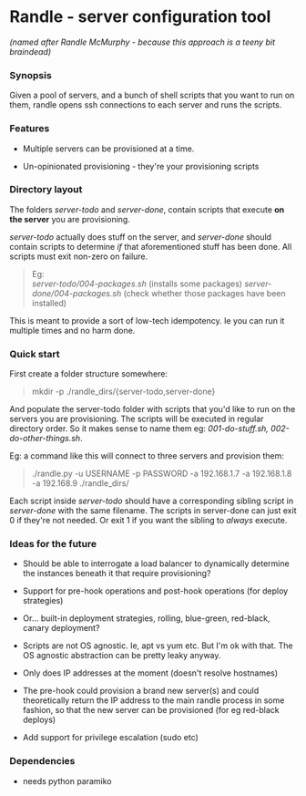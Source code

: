 # Randle - server configuration tool

*(named after Randle McMurphy - because this approach is a teeny bit braindead)*


### Synopsis

Given a pool of servers, and a bunch of shell scripts that you want to run on them,
randle opens ssh connections to each server and runs the scripts.


### Features

* Multiple servers can be provisioned at a time.

* Un-opinionated provisioning - they're your provisioning scripts


### Directory layout

The folders *server-todo* and *server-done*, contain scripts that execute
**on the server** you are provisioning.

*server-todo* actually does stuff on the server, and *server-done* should
contain scripts to determine *if* that aforementioned stuff has been done.
All scripts must exit non-zero on failure.

> Eg:  
> *server-todo/004-packages.sh* (installs some packages)
> *server-done/004-packages.sh* (check whether those packages have been installed)

This is meant to provide a sort of low-tech idempotency. Ie you can run it
multiple times and no harm done.


### Quick start

First create a folder structure somewhere:

> mkdir -p ./randle_dirs/{server-todo,server-done}

And populate the server-todo folder with scripts that you'd like to run on the
servers you are provisioning. The scripts will be executed in regular directory
order. So it makes sense to name them eg: *001-do-stuff.sh, 002-do-other-things.sh*.


Eg: a command like this will connect to three servers and provision them:

> ./randle.py -u USERNAME -p PASSWORD -a 192.168.1.7 -a 192.168.1.8 -a 192.168.9 ./randle_dirs/

Each script inside *server-todo* should have a corresponding sibling script in *server-done*
with the same filename. The scripts in server-done can just exit 0 if they're not needed. Or exit 1
if you want the sibling to *always* execute.


### Ideas for the future

* Should be able to interrogate a load balancer to dynamically determine the
  instances beneath it that require provisioning?

* Support for pre-hook operations and post-hook operations (for deploy strategies)

* Or... built-in deployment strategies, rolling, blue-green, red-black, canary deployment?

* Scripts are not OS agnostic. Ie, apt vs yum etc. But I'm ok with that. The OS
  agnostic abstraction can be pretty leaky anyway.

* Only does IP addresses at the moment (doesn't resolve hostnames)

* The pre-hook could provision a brand new server(s) and could theoretically
  return the IP address to the main randle process in some fashion, so that the
  new server can be provisioned (for eg red-black deploys)

* Add support for privilege escalation (sudo etc)

### Dependencies

* needs python paramiko

